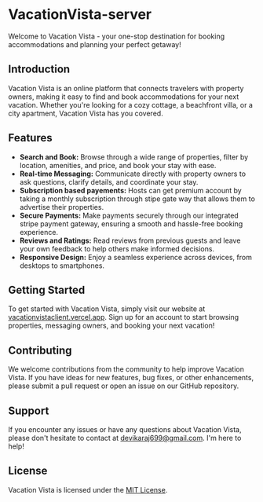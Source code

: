 ﻿# VacationVista-server

Welcome to Vacation Vista - your one-stop destination for booking accommodations and planning your perfect getaway!

## Introduction

Vacation Vista is an online platform that connects travelers with property owners, making it easy to find and book accommodations for your next vacation. Whether you're looking for a cozy cottage, a beachfront villa, or a city apartment, Vacation Vista has you covered.

## Features

- **Search and Book:** Browse through a wide range of properties, filter by location, amenities, and price, and book your stay with ease.
- **Real-time Messaging:** Communicate directly with property owners to ask questions, clarify details, and coordinate your stay.
- **Subscription based payements:** Hosts can get premium account by taking a monthly subscription through stipe gate way that allows them to advertise their properties.
- **Secure Payments:** Make payments securely through our integrated stripe payment gateway, ensuring a smooth and hassle-free booking experience.
- **Reviews and Ratings:** Read reviews from previous guests and leave your own feedback to help others make informed decisions.
- **Responsive Design:** Enjoy a seamless experience across devices, from desktops to smartphones.

## Getting Started

To get started with Vacation Vista, simply visit our website at [vacationvistaclient.vercel.app](https://www.vacationvistaclient.vercel.app). Sign up for an account to start browsing properties, messaging owners, and booking your next vacation!

## Contributing

We welcome contributions from the community to help improve Vacation Vista. If you have ideas for new features, bug fixes, or other enhancements, please submit a pull request or open an issue on our GitHub repository.

## Support

If you encounter any issues or have any questions about Vacation Vista, please don't hesitate to contact at [devikaraj699@gmail.com](mailto:devikaraj699@gmail.com). I'm here to help!

## License

Vacation Vista is licensed under the [MIT License](LICENSE).
